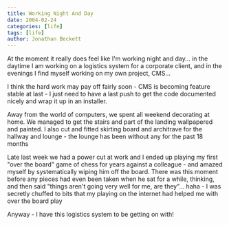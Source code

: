 ```yaml
---
title: Working Night And Day
date: 2004-02-24
categories: [life]
tags: [life]
author: Jonathan Beckett
---
```


At the moment it really does feel like I'm working night and day... in the daytime I am working on a logistics system for a corporate client, and in the evenings I find myself working on my own project, CMS...

I think the hard work may pay off fairly soon - CMS is becoming feature stable at last - I just need to have a last push to get the code documented nicely and wrap it up in an installer.

Away from the world of computers, we spent all weekend decorating at home. We managed to get the stairs and part of the landing wallpapered and painted. I also cut and fitted skirting board and architrave for the hallway and lounge - the lounge has been without any for the past 18 months 

Late last week we had a power cut at work and I ended up playing my first "over the board" game of chess for years against a colleague - and amazed myself by systematically wiping him off the board. There was this moment before any pieces had even been taken when he sat for a while, thinking, and then said "things aren't going very well for me, are they"... haha - I was secretly chuffed to bits that my playing on the internet had helped me with over the board play 

Anyway - I have this logistics system to be getting on with!